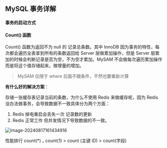 ## MySQL 事务详解



#### 事务的启动方式





#### Count() 函数

Count() 函数为返回不为 null 的 记录总条数。其中 InnoDB 因为事务的特性，每次都会遍历全表拿到所有的条数返回给 Server 层做累加操作，但是 Server 层累加的时候会判断记录是否为空，不为空才累加。MySAM 不会做每次遍历累加操作而是将这个值存储起来，做增量的增加。

> MySAM 仅限于 where 后面不跟条件，不然也要重新计算

**有什么好的解决方案**：

存储一张缓存表记录当前的条数，为什么不使用 Redis 来做缓存呢，因为 Redis 没办法做事务，会导致数据不一致具体分为两个方面：

1. Redis 掉电重启会丢失一次 记录数的更新
2. Redis 正常工作 但并发情况下导致数据的不一致。

![image-20240817161434916](C:\Users\ll159\AppData\Roaming\Typora\typora-user-images\image-20240817161434916.png)

性能排行 count(*) ₌ count(1) > count (主键 ID) > count(字段)

